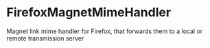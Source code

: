 # FirefoxMagnetMimeHandler
Magnet link mime handler for Firefox, that forwards them to a local or remote transmission server
